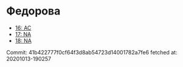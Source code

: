 # Федорова
- [16: AC](16.md)
- [17: NA](17.md)
- [18: NA](18.md)

Commit: 41b422777f0cf64f3d8ab54723d14001782a7fe6
 fetched at: 20201013-190257
